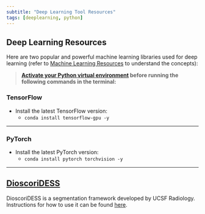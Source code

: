 ```yaml
---
subtitle: "Deep Learning Tool Resources"
tags: [deeplearning, python]
---
```


## Deep Learning Resources

Here are two popular and powerful machine learning libraries used for deep learning (refer to [Machine Learning Resources][machinelearningedu] to understand the concepts):

> **[Activate your Python virtual environment][pythonres] before running the following commands in the terminal:**

### TensorFlow

- Install the latest TensorFlow version:
  - `conda install tensorflow-gpu -y`

---

### PyTorch

- Install the latest PyTorch version:
  - `conda install pytorch torchvision -y`

---

## [DioscoriDESS]

DioscoriDESS is a segmentation framework developed by UCSF Radiology. Instructions for how to use it can be found [here][dioscoridess].

[machinelearningedu]: /page/machinelearningedu
[pythonres]: /page/pythoninfo
[dioscoridess]: /page/dioscoridess
